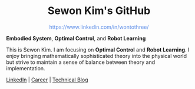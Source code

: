 <div align="center">
  <h1>Sewon Kim's GitHub</h1>
  <a href="#" style="color: #598be7; text-decoration: none;" onmouseover="this.style.color='#9bb9f1'" onmouseout="this.style.color='#598be7'">https://www.linkedin.com/in/wontothree/</a>

</div>

**Embodied System**, **Optimal Control**, and **Robot Learning**

This is Sewon Kim. I am focusing on **Optimal Control** and **Robot Learning**. I enjoy bringing mathematically sophisticated theory into the physical world but strive to maintain a sense of balance between theory and implementation.

[LinkedIn](https://www.linkedin.com/in/wontothree/) | [Career](https://wontothree.github.io/career/) | [Technical Blog](https://wontothree.github.io/)
